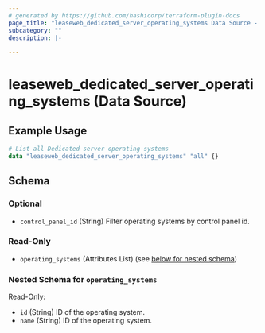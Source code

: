 ```yaml
---
# generated by https://github.com/hashicorp/terraform-plugin-docs
page_title: "leaseweb_dedicated_server_operating_systems Data Source - leaseweb"
subcategory: ""
description: |-
  
---
```


# leaseweb_dedicated_server_operating_systems (Data Source)



## Example Usage

```terraform
# List all Dedicated server operating systems
data "leaseweb_dedicated_server_operating_systems" "all" {}
```

<!-- schema generated by tfplugindocs -->
## Schema

### Optional

- `control_panel_id` (String) Filter operating systems by control panel id.

### Read-Only

- `operating_systems` (Attributes List) (see [below for nested schema](#nestedatt--operating_systems))

<a id="nestedatt--operating_systems"></a>
### Nested Schema for `operating_systems`

Read-Only:

- `id` (String) ID of the operating system.
- `name` (String) ID of the operating system.

